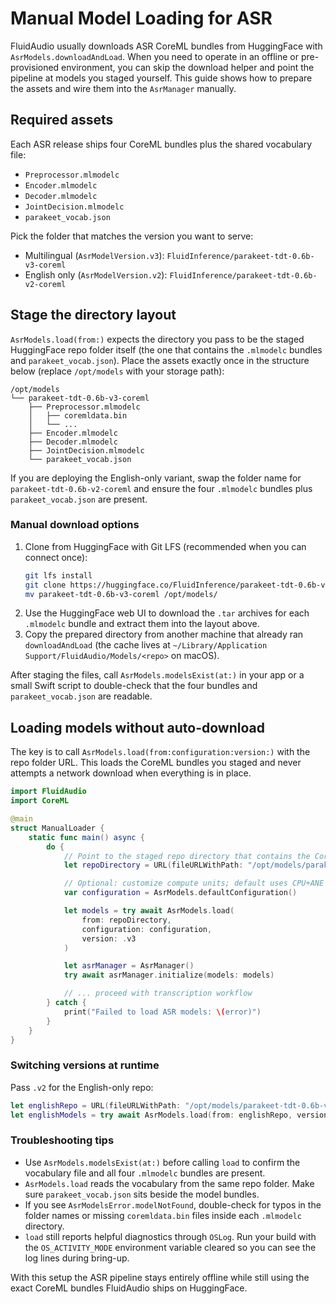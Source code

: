 # Manual Model Loading for ASR

FluidAudio usually downloads ASR CoreML bundles from HuggingFace with `AsrModels.downloadAndLoad`. When you need to operate in an offline or pre-provisioned environment, you can skip the download helper and point the pipeline at models you staged yourself. This guide shows how to prepare the assets and wire them into the `AsrManager` manually.

## Required assets

Each ASR release ships four CoreML bundles plus the shared vocabulary file:

- `Preprocessor.mlmodelc`
- `Encoder.mlmodelc`
- `Decoder.mlmodelc`
- `JointDecision.mlmodelc`
- `parakeet_vocab.json`

Pick the folder that matches the version you want to serve:

- Multilingual (`AsrModelVersion.v3`): `FluidInference/parakeet-tdt-0.6b-v3-coreml`
- English only (`AsrModelVersion.v2`): `FluidInference/parakeet-tdt-0.6b-v2-coreml`

## Stage the directory layout

`AsrModels.load(from:)` expects the directory you pass to be the staged HuggingFace repo folder itself (the one that contains the `.mlmodelc` bundles and `parakeet_vocab.json`). Place the assets exactly once in the structure below (replace `/opt/models` with your storage path):

```
/opt/models
└── parakeet-tdt-0.6b-v3-coreml
    ├── Preprocessor.mlmodelc
    │   ├── coremldata.bin
    │   └── ...
    ├── Encoder.mlmodelc
    ├── Decoder.mlmodelc
    ├── JointDecision.mlmodelc
    └── parakeet_vocab.json
```

If you are deploying the English-only variant, swap the folder name for `parakeet-tdt-0.6b-v2-coreml` and ensure the four `.mlmodelc` bundles plus `parakeet_vocab.json` are present.

### Manual download options

1. Clone from HuggingFace with Git LFS (recommended when you can connect once):
   ```bash
   git lfs install
   git clone https://huggingface.co/FluidInference/parakeet-tdt-0.6b-v3-coreml
   mv parakeet-tdt-0.6b-v3-coreml /opt/models/
   ```
2. Use the HuggingFace web UI to download the `.tar` archives for each `.mlmodelc` bundle and extract them into the layout above.
3. Copy the prepared directory from another machine that already ran `downloadAndLoad` (the cache lives at `~/Library/Application Support/FluidAudio/Models/<repo>` on macOS).

After staging the files, call `AsrModels.modelsExist(at:)` in your app or a small Swift script to double-check that the four bundles and `parakeet_vocab.json` are readable.

## Loading models without auto-download

The key is to call `AsrModels.load(from:configuration:version:)` with the repo folder URL. This loads the CoreML bundles you staged and never attempts a network download when everything is in place.

```swift
import FluidAudio
import CoreML

@main
struct ManualLoader {
    static func main() async {
        do {
            // Point to the staged repo directory that contains the Core ML bundles
            let repoDirectory = URL(fileURLWithPath: "/opt/models/parakeet-tdt-0.6b-v3-coreml", isDirectory: true)

            // Optional: customize compute units; default uses CPU+ANE
            var configuration = AsrModels.defaultConfiguration()

            let models = try await AsrModels.load(
                from: repoDirectory,
                configuration: configuration,
                version: .v3
            )

            let asrManager = AsrManager()
            try await asrManager.initialize(models: models)

            // ... proceed with transcription workflow
        } catch {
            print("Failed to load ASR models: \(error)")
        }
    }
}
```

### Switching versions at runtime

Pass `.v2` for the English-only repo:

```swift
let englishRepo = URL(fileURLWithPath: "/opt/models/parakeet-tdt-0.6b-v2-coreml", isDirectory: true)
let englishModels = try await AsrModels.load(from: englishRepo, version: .v2)
```

### Troubleshooting tips

- Use `AsrModels.modelsExist(at:)` before calling `load` to confirm the vocabulary file and all four `.mlmodelc` bundles are present.
- `AsrModels.load` reads the vocabulary from the same repo folder. Make sure `parakeet_vocab.json` sits beside the model bundles.
- If you see `AsrModelsError.modelNotFound`, double-check for typos in the folder names or missing `coremldata.bin` files inside each `.mlmodelc` directory.
- `load` still reports helpful diagnostics through `OSLog`. Run your build with the `OS_ACTIVITY_MODE` environment variable cleared so you can see the log lines during bring-up.

With this setup the ASR pipeline stays entirely offline while still using the exact CoreML bundles FluidAudio ships on HuggingFace.
